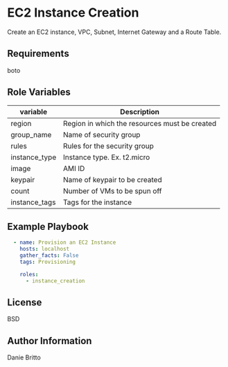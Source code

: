 EC2 Instance Creation
=========

Create an EC2 instance, VPC, Subnet, Internet Gateway and a Route Table.

Requirements
------------

boto

Role Variables
--------------

| variable | Description |
| --- | --- |
| region | Region in which the resources must be created |
| group_name | Name of security group |
| rules | Rules for the security group |
| instance_type | Instance type. Ex. t2.micro |
| image | AMI ID |
| keypair | Name of keypair to be created |
| count | Number of VMs to be spun off |
| instance_tags | Tags for the instance |

Example Playbook
----------------

```yaml
  - name: Provision an EC2 Instance
    hosts: localhost
    gather_facts: False
    tags: Provisioning

    roles:
      - instance_creation
```

License
-------

BSD

Author Information
------------------

Danie Britto
